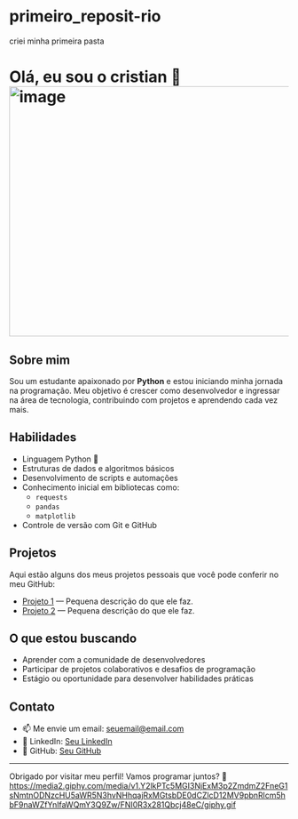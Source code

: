 # primeiro_reposit-rio
criei minha primeira pasta
# Olá, eu sou o cristian 👋<img width="528" height="450" alt="image" src="https://github.com/user-attachments/assets/0dd34855-91ef-4e7d-bd79-f0fcda166923" />


## Sobre mim
Sou um estudante apaixonado por **Python** e estou iniciando minha jornada na programação. Meu objetivo é crescer como desenvolvedor e ingressar na área de tecnologia, contribuindo com projetos e aprendendo cada vez mais.

## Habilidades
- Linguagem Python 🐍
- Estruturas de dados e algoritmos básicos
- Desenvolvimento de scripts e automações
- Conhecimento inicial em bibliotecas como:
  - `requests`
  - `pandas`
  - `matplotlib`
- Controle de versão com Git e GitHub

## Projetos
Aqui estão alguns dos meus projetos pessoais que você pode conferir no meu GitHub:
- [Projeto 1](link_do_projeto) — Pequena descrição do que ele faz.
- [Projeto 2](link_do_projeto) — Pequena descrição do que ele faz.

## O que estou buscando
- Aprender com a comunidade de desenvolvedores
- Participar de projetos colaborativos e desafios de programação
- Estágio ou oportunidade para desenvolver habilidades práticas

## Contato
- 📫 Me envie um email: seuemail@email.com
- 💬 LinkedIn: [Seu LinkedIn](link_do_linkedin)
- 🐙 GitHub: [Seu GitHub](https://github.com/seuusuario)

---

Obrigado por visitar meu perfil! Vamos programar juntos? 🚀
https://media2.giphy.com/media/v1.Y2lkPTc5MGI3NjExM3p2ZmdmZ2FneG1sNmtnODNzcHU5aWR5N3hvNHhqajRxMGtsbDE0dCZlcD12MV9pbnRlcm5hbF9naWZfYnlfaWQmY3Q9Zw/FNI0R3x281Qbcj48eC/giphy.gif
